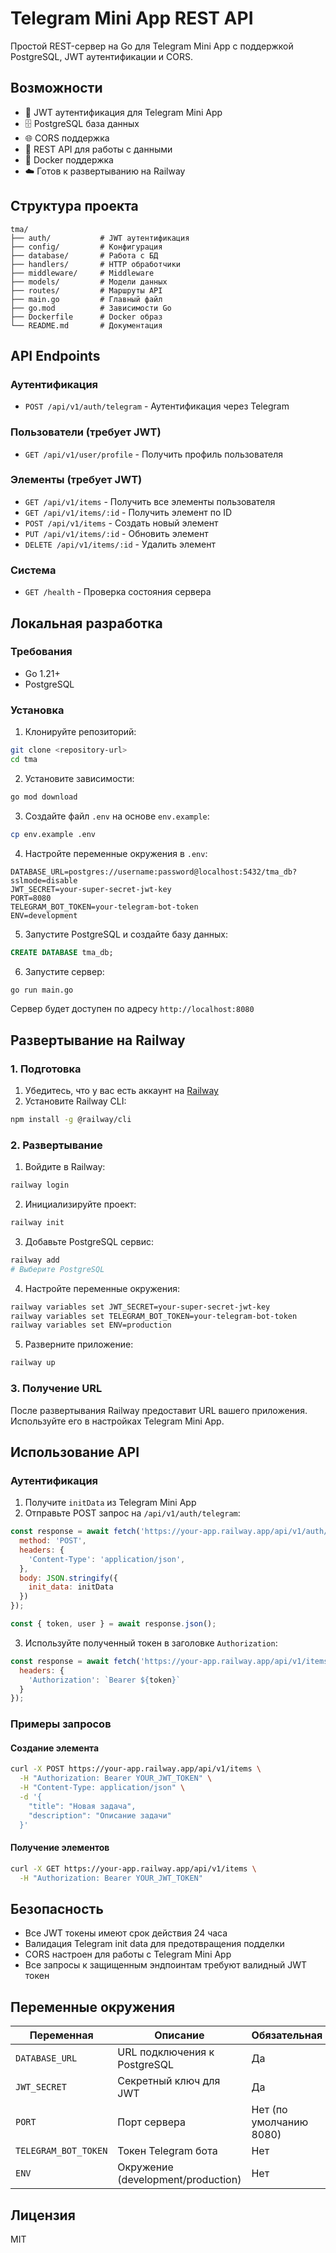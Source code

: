 # Telegram Mini App REST API

Простой REST-сервер на Go для Telegram Mini App с поддержкой PostgreSQL, JWT аутентификации и CORS.

## Возможности

- 🔐 JWT аутентификация для Telegram Mini App
- 🗄️ PostgreSQL база данных
- 🌐 CORS поддержка
- 📱 REST API для работы с данными
- 🐳 Docker поддержка
- ☁️ Готов к развертыванию на Railway

## Структура проекта

```
tma/
├── auth/           # JWT аутентификация
├── config/         # Конфигурация
├── database/       # Работа с БД
├── handlers/       # HTTP обработчики
├── middleware/     # Middleware
├── models/         # Модели данных
├── routes/         # Маршруты API
├── main.go         # Главный файл
├── go.mod          # Зависимости Go
├── Dockerfile      # Docker образ
└── README.md       # Документация
```

## API Endpoints

### Аутентификация
- `POST /api/v1/auth/telegram` - Аутентификация через Telegram

### Пользователи (требует JWT)
- `GET /api/v1/user/profile` - Получить профиль пользователя

### Элементы (требует JWT)
- `GET /api/v1/items` - Получить все элементы пользователя
- `GET /api/v1/items/:id` - Получить элемент по ID
- `POST /api/v1/items` - Создать новый элемент
- `PUT /api/v1/items/:id` - Обновить элемент
- `DELETE /api/v1/items/:id` - Удалить элемент

### Система
- `GET /health` - Проверка состояния сервера

## Локальная разработка

### Требования
- Go 1.21+
- PostgreSQL

### Установка

1. Клонируйте репозиторий:
```bash
git clone <repository-url>
cd tma
```

2. Установите зависимости:
```bash
go mod download
```

3. Создайте файл `.env` на основе `env.example`:
```bash
cp env.example .env
```

4. Настройте переменные окружения в `.env`:
```env
DATABASE_URL=postgres://username:password@localhost:5432/tma_db?sslmode=disable
JWT_SECRET=your-super-secret-jwt-key
PORT=8080
TELEGRAM_BOT_TOKEN=your-telegram-bot-token
ENV=development
```

5. Запустите PostgreSQL и создайте базу данных:
```sql
CREATE DATABASE tma_db;
```

6. Запустите сервер:
```bash
go run main.go
```

Сервер будет доступен по адресу `http://localhost:8080`

## Развертывание на Railway

### 1. Подготовка

1. Убедитесь, что у вас есть аккаунт на [Railway](https://railway.app/)
2. Установите Railway CLI:
```bash
npm install -g @railway/cli
```

### 2. Развертывание

1. Войдите в Railway:
```bash
railway login
```

2. Инициализируйте проект:
```bash
railway init
```

3. Добавьте PostgreSQL сервис:
```bash
railway add
# Выберите PostgreSQL
```

4. Настройте переменные окружения:
```bash
railway variables set JWT_SECRET=your-super-secret-jwt-key
railway variables set TELEGRAM_BOT_TOKEN=your-telegram-bot-token
railway variables set ENV=production
```

5. Разверните приложение:
```bash
railway up
```

### 3. Получение URL

После развертывания Railway предоставит URL вашего приложения. Используйте его в настройках Telegram Mini App.

## Использование API

### Аутентификация

1. Получите `initData` из Telegram Mini App
2. Отправьте POST запрос на `/api/v1/auth/telegram`:

```javascript
const response = await fetch('https://your-app.railway.app/api/v1/auth/telegram', {
  method: 'POST',
  headers: {
    'Content-Type': 'application/json',
  },
  body: JSON.stringify({
    init_data: initData
  })
});

const { token, user } = await response.json();
```

3. Используйте полученный токен в заголовке `Authorization`:

```javascript
const response = await fetch('https://your-app.railway.app/api/v1/items', {
  headers: {
    'Authorization': `Bearer ${token}`
  }
});
```

### Примеры запросов

#### Создание элемента
```bash
curl -X POST https://your-app.railway.app/api/v1/items \
  -H "Authorization: Bearer YOUR_JWT_TOKEN" \
  -H "Content-Type: application/json" \
  -d '{
    "title": "Новая задача",
    "description": "Описание задачи"
  }'
```

#### Получение элементов
```bash
curl -X GET https://your-app.railway.app/api/v1/items \
  -H "Authorization: Bearer YOUR_JWT_TOKEN"
```

## Безопасность

- Все JWT токены имеют срок действия 24 часа
- Валидация Telegram init data для предотвращения подделки
- CORS настроен для работы с Telegram Mini App
- Все запросы к защищенным эндпоинтам требуют валидный JWT токен

## Переменные окружения

| Переменная | Описание | Обязательная |
|------------|----------|--------------|
| `DATABASE_URL` | URL подключения к PostgreSQL | Да |
| `JWT_SECRET` | Секретный ключ для JWT | Да |
| `PORT` | Порт сервера | Нет (по умолчанию 8080) |
| `TELEGRAM_BOT_TOKEN` | Токен Telegram бота | Нет |
| `ENV` | Окружение (development/production) | Нет |

## Лицензия

MIT
